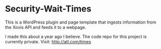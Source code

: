 # Security-Wait-Times
This is a WordPress plugin and page template that ingests information from the Xovis API and feeds it to a webpage.

I made this about a year ago I believe. The code repo for this project is currently private.
Visit: http://atl.com/times
